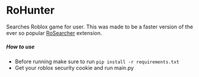 # RoHunter
Searches Roblox game for user. This was made to be a faster version of the ever so popular <a href="https://chrome.google.com/webstore/detail/rosearcher/jhamlfgelgpjgbifbpepmclhnellfoaa">RoSearcher</a> extension.

##### How to use
<ul>
  <li>Before running make sure to run <code>pip install -r requirements.txt</code></li>
  <li>Get your roblox security cookie and run main.py</li>
</ul>
